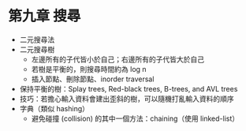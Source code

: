 # 第九章 搜尋

* 二元搜尋法
* 二元搜尋樹
  * 左邊所有的子代皆小於自己；右邊所有的子代皆大於自己
  * 若樹是平衡的，則搜尋時間約為 log n
  * 插入節點、刪除節點、inorder traversal
* 保持平衡的樹：Splay trees, Red-black trees, B-trees, and AVL trees
* 技巧：若擔心輸入資料會建出歪斜的樹，可以隨機打亂輸入資料的順序
* 字典（類似 hashing）
  * 避免碰撞 (collision) 的其中一個方法：chaining（使用 linked-list）
  
